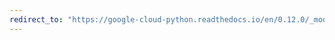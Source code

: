 ```yaml
---
redirect_to: "https://google-cloud-python.readthedocs.io/en/0.12.0/_modules/gcloud/bigquery/table.html"
---
```

